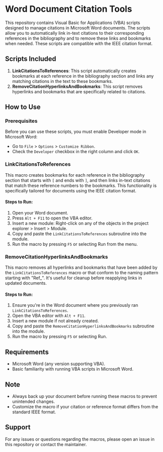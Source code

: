 # Word Document Citation Tools

This repository contains Visual Basic for Applications (VBA) scripts designed to manage citations in Microsoft Word documents. The scripts allow you to automatically link in-text citations to their corresponding references in the bibliography and to remove these links and bookmarks when needed. These scripts are compatible with the IEEE citation format.

## Scripts Included

1. **LinkCitationsToReferences**: This script automatically creates bookmarks at each reference in the bibliography section and links any matching citations in the text to these bookmarks.
2. **RemoveCitationHyperlinksAndBookmarks**: This script removes hyperlinks and bookmarks that are specifically related to citations.

## How to Use

### Prerequisites

Before you can use these scripts, you must enable Developer mode in Microsoft Word:

- Go to `File` > `Options` > `Customize Ribbon`.
- Check the `Developer` checkbox in the right column and click `OK`.

### LinkCitationsToReferences

This macro creates bookmarks for each reference in the bibliography section that starts with `[` and ends with `]`, and then links in-text citations that match these reference numbers to the bookmarks. This functionality is specifically tailored for documents using the IEEE citation format.

#### Steps to Run:

1. Open your Word document.
2. Press `Alt + F11` to open the VBA editor.
3. Insert a new module: Right-click on any of the objects in the project explorer > Insert > Module.
4. Copy and paste the `LinkCitationsToReferences` subroutine into the module.
5. Run the macro by pressing `F5` or selecting Run from the menu.

### RemoveCitationHyperlinksAndBookmarks

This macro removes all hyperlinks and bookmarks that have been added by the `LinkCitationsToReferences` macro or that conform to the naming pattern starting with "Ref_". It's useful for cleanup before reapplying links in updated documents.

#### Steps to Run:

1. Ensure you're in the Word document where you previously ran `LinkCitationsToReferences`.
2. Open the VBA editor with `Alt + F11`.
3. Insert a new module if not already created.
4. Copy and paste the `RemoveCitationHyperlinksAndBookmarks` subroutine into the module.
5. Run the macro by pressing `F5` or selecting Run.

## Requirements

- Microsoft Word (any version supporting VBA).
- Basic familiarity with running VBA scripts in Microsoft Word.

## Note

- Always back up your document before running these macros to prevent unintended changes.
- Customize the macro if your citation or reference format differs from the standard IEEE format.

## Support

For any issues or questions regarding the macros, please open an issue in this repository or contact the maintainer.
